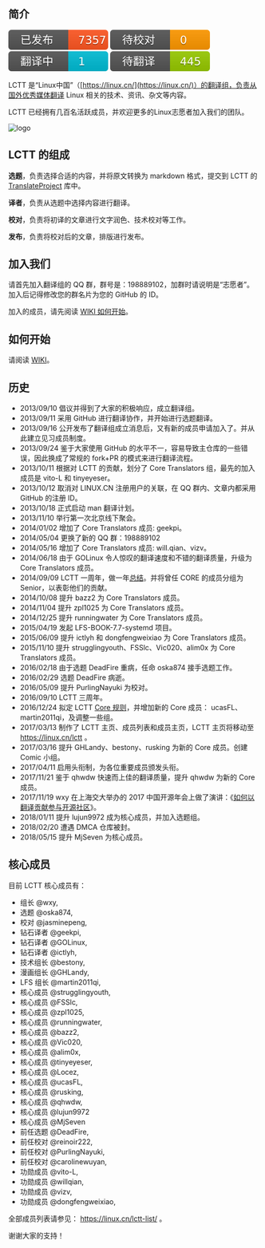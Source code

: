 简介
-------------------------------

![已发布](https://github.com/lujun9972/TranslateProject/raw/gh-pages/badge/published.svg) ![已翻译](https://github.com/lujun9972/TranslateProject/raw/gh-pages/badge/translated.svg) ![翻译中](https://github.com/lujun9972/TranslateProject/raw/gh-pages/badge/translating.svg) ![待翻译](https://github.com/lujun9972/TranslateProject/raw/gh-pages/badge/sources.svg)

LCTT 是“Linux中国”（[https://linux.cn/](https://linux.cn/)）的翻译组，负责从国外优秀媒体翻译 Linux 相关的技术、资讯、杂文等内容。

LCTT 已经拥有几百名活跃成员，并欢迎更多的Linux志愿者加入我们的团队。

![logo](https://linux.cn/static/image/common/lctt_logo.png)

LCTT 的组成
-------------------------------

**选题**，负责选择合适的内容，并将原文转换为 markdown 格式，提交到 LCTT 的 [TranslateProject](https://github.com/LCTT/TranslateProject) 库中。

**译者**，负责从选题中选择内容进行翻译。

**校对**，负责将初译的文章进行文字润色、技术校对等工作。

**发布**，负责将校对后的文章，排版进行发布。

加入我们
-------------------------------

请首先加入翻译组的 QQ 群，群号是：198889102，加群时请说明是“志愿者”。加入后记得修改您的群名片为您的 GitHub 的 ID。

加入的成员，请先阅读 [WIKI 如何开始](https://github.com/LCTT/TranslateProject/wiki/01-如何开始)。

如何开始
-------------------------------

请阅读 [WIKI](https://github.com/LCTT/TranslateProject/wiki)。

历史
-------------------------------

* 2013/09/10 倡议并得到了大家的积极响应，成立翻译组。
* 2013/09/11 采用 GitHub 进行翻译协作，并开始进行选题翻译。
* 2013/09/16 公开发布了翻译组成立消息后，又有新的成员申请加入了。并从此建立见习成员制度。
* 2013/09/24 鉴于大家使用 GitHub 的水平不一，容易导致主仓库的一些错误，因此换成了常规的 fork+PR 的模式来进行翻译流程。
* 2013/10/11 根据对 LCTT 的贡献，划分了 Core Translators 组，最先的加入成员是 vito-L 和 tinyeyeser。
* 2013/10/12 取消对 LINUX.CN 注册用户的关联，在 QQ 群内、文章内都采用 GitHub 的注册 ID。
* 2013/10/18 正式启动 man 翻译计划。
* 2013/11/10 举行第一次北京线下聚会。
* 2014/01/02 增加了 Core Translators 成员: geekpi。
* 2014/05/04 更换了新的 QQ 群：198889102
* 2014/05/16 增加了 Core Translators 成员: will.qian、vizv。
* 2014/06/18 由于 GOLinux 令人惊叹的翻译速度和不错的翻译质量，升级为 Core Translators 成员。
* 2014/09/09 LCTT 一周年，做一年[总结](http://linux.cn/article-3784-1.html)。并将曾任 CORE 的成员分组为 Senior，以表彰他们的贡献。
* 2014/10/08 提升 bazz2 为 Core Translators 成员。
* 2014/11/04 提升 zpl1025 为 Core Translators 成员。
* 2014/12/25 提升 runningwater 为 Core Translators 成员。
* 2015/04/19 发起 LFS-BOOK-7.7-systemd 项目。
* 2015/06/09 提升 ictlyh 和 dongfengweixiao 为 Core Translators 成员。
* 2015/11/10 提升 strugglingyouth、FSSlc、Vic020、alim0x 为 Core Translators 成员。
* 2016/02/18 由于选题 DeadFire 重病，任命 oska874 接手选题工作。
* 2016/02/29 选题 DeadFire 病逝。
* 2016/05/09 提升 PurlingNayuki 为校对。
* 2016/09/10 LCTT 三周年。
* 2016/12/24 拟定 LCTT [Core 规则](core.md)，并增加新的 Core 成员： ucasFL、martin2011qi，及调整一些组。
* 2017/03/13 制作了 LCTT 主页、成员列表和成员主页，LCTT 主页将移动至 https://linux.cn/lctt 。
* 2017/03/16 提升 GHLandy、bestony、rusking 为新的 Core 成员。创建 Comic 小组。
* 2017/04/11 启用头衔制，为各位重要成员颁发头衔。
* 2017/11/21 鉴于 qhwdw 快速而上佳的翻译质量，提升 qhwdw 为新的 Core 成员。
* 2017/11/19 wxy 在上海交大举办的 2017 中国开源年会上做了演讲：《[如何以翻译贡献参与开源社区](https://linux.cn/article-9084-1.html)》。
* 2018/01/11 提升 lujun9972 成为核心成员，并加入选题组。
* 2018/02/20 遭遇 DMCA 仓库被封。
* 2018/05/15 提升 MjSeven 为核心成员。

核心成员
-------------------------------

目前 LCTT  核心成员有：

- 组长 @wxy,
- 选题 @oska874,
- 校对 @jasminepeng,
- 钻石译者 @geekpi,
- 钻石译者 @GOLinux,
- 钻石译者 @ictlyh,
- 技术组长 @bestony,
- 漫画组长 @GHLandy,
- LFS 组长 @martin2011qi,
- 核心成员 @strugglingyouth,
- 核心成员 @FSSlc,
- 核心成员 @zpl1025,
- 核心成员 @runningwater,
- 核心成员 @bazz2,
- 核心成员 @Vic020,
- 核心成员 @alim0x,
- 核心成员 @tinyeyeser,
- 核心成员 @Locez,
- 核心成员 @ucasFL,
- 核心成员 @rusking,
- 核心成员 @qhwdw,
- 核心成员 @lujun9972
- 核心成员 @MjSeven
- 前任选题 @DeadFire,
- 前任校对 @reinoir222,
- 前任校对 @PurlingNayuki,
- 前任校对 @carolinewuyan,
- 功勋成员 @vito-L,
- 功勋成员 @willqian,
- 功勋成员 @vizv,
- 功勋成员 @dongfengweixiao,

全部成员列表请参见： https://linux.cn/lctt-list/ 。

谢谢大家的支持！
